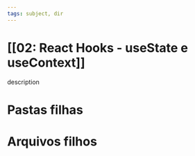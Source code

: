 ```yaml
---
tags: subject, dir
---
```


# [[02: React Hooks - useState e useContext]]

description

# Pastas filhas



# Arquivos filhos


